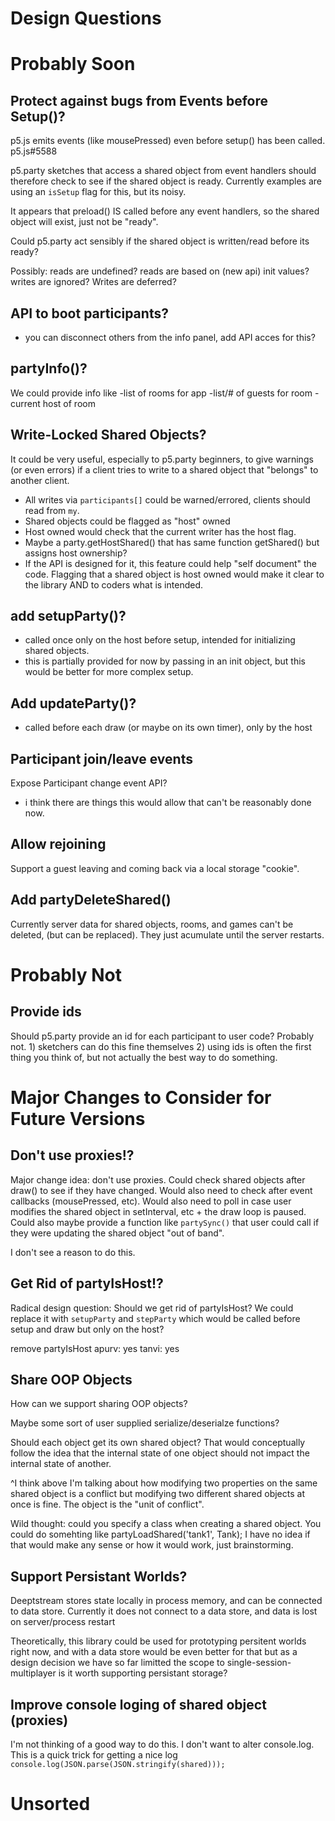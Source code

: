 # Design Questions

# Probably Soon

## Protect against bugs from Events before Setup()?

p5.js emits events (like mousePressed) even before setup() has been called. p5.js#5588

p5.party sketches that access a shared object from event handlers should therefore check to see if the shared object is ready. Currently examples are using an `isSetup` flag for this, but its noisy.

It appears that preload() IS called before any event handlers, so the shared object will exist, just not be "ready".

Could p5.party act sensibly if the shared object is written/read before its ready?

Possibly: reads are undefined? reads are based on (new api) init values? writes are ignored? Writes are deferred?

## API to boot participants?

- you can disconnect others from the info panel, add API acces for this?

## partyInfo()?

We could provide info like
-list of rooms for app
-list/# of guests for room
-current host of room

## Write-Locked Shared Objects?

It could be very useful, especially to p5.party beginners, to give warnings (or even errors) if a client tries to write to a shared object that "belongs" to another client.

- All writes via `participants[]` could be warned/errored, clients should read from `my`.
- Shared objects could be flagged as "host" owned
- Host owned would check that the current writer has the host flag.
- Maybe a party.getHostShared() that has same function getShared() but assigns host ownership?
- If the API is designed for it, this feature could help "self document" the code. Flagging that a shared object is host owned would make it clear to the library AND to coders what is intended.

## add setupParty()?

- called once only on the host before setup, intended for initializing shared objects.
- this is partially provided for now by passing in an init object, but this would be better for more complex setup.

## Add updateParty()?

- called before each draw (or maybe on its own timer), only by the host

## Participant join/leave events

Expose Participant change event API?

- i think there are things this would allow that can't be reasonably done now.

## Allow rejoining

Support a guest leaving and coming back via a local storage "cookie".

## Add partyDeleteShared()

Currently server data for shared objects, rooms, and games can't be deleted, (but can be replaced). They just acumulate until the server restarts.

# Probably Not

## Provide ids

Should p5.party provide an id for each participant to user code?
Probably not. 1) sketchers can do this fine themselves 2) using ids is often the first thing you think of, but not actually the best way to do something.

# Major Changes to Consider for Future Versions

## Don't use proxies!?

Major change idea: don't use proxies. Could check shared objects after draw() to see if they have changed. Would also need to check after event callbacks (mousePressed, etc). Would also need to poll in case user modifies the shared object in setInterval, etc + the draw loop is paused. Could also maybe provide a function like `partySync()` that user could call if they were updating the shared object "out of band".

I don't see a reason to do this.

## Get Rid of partyIsHost!?

Radical design question: Should we get rid of partyIsHost? We could replace it with `setupParty` and `stepParty` which would be called before setup and draw but only on the host?

remove partyIsHost
apurv: yes
tanvi: yes

## Share OOP Objects

How can we support sharing OOP objects?

Maybe some sort of user supplied serialize/deserialze functions?

Should each object get its own shared object? That would conceptually follow the idea that the internal state of one object should not impact the internal state of another.

^I think above I'm talking about how modifying two properties on the same shared object is a conflict but modifying two different shared objects at once is fine. The object is the "unit of conflict".

Wild thought: could you specify a class when creating a shared object. You could do somehting like partyLoadShared('tank1', Tank); I have no idea if that would make any sense or how it would work, just brainstorming.

## Support Persistant Worlds?

Deeptstream stores state locally in process memory, and can be connected to data store. Currently it does not connect to a data store, and data is lost on server/process restart

Theoretically, this library could be used for prototyping persitent worlds right now, and with a data store would be even better for that but as a design decision we have so far limitted the scope to single-session-multiplayer is it worth supporting persistant storage?

## Improve console loging of shared object (proxies)

I'm not thinking of a good way to do this. I don't want to alter console.log.
This is a quick trick for getting a nice log `console.log(JSON.parse(JSON.stringify(shared)));`

# Unsorted

